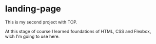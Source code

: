 # landing-page

This is my second project with TOP.

At this stage of course I learned foundations of HTML, CSS and Flexbox,
wich I'm going to use here.


